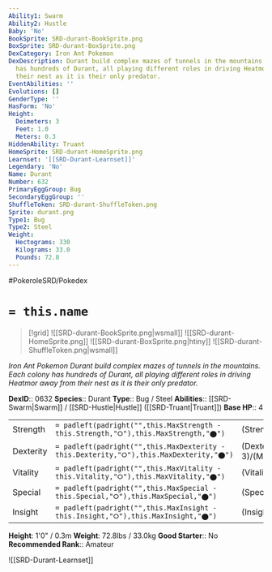 ```yaml
---
Ability1: Swarm
Ability2: Hustle
Baby: 'No'
BookSprite: SRD-durant-BookSprite.png
BoxSprite: SRD-durant-BoxSprite.png
DexCategory: Iron Ant Pokemon
DexDescription: Durant build complex mazes of tunnels in the mountains. Each colony
  has hundreds of Durant, all playing different roles in driving Heatmor away from
  their nest as it is their only predator.
EventAbilities: ''
Evolutions: []
GenderType: ''
HasForm: 'No'
Height:
  Deimeters: 3
  Feet: 1.0
  Meters: 0.3
HiddenAbility: Truant
HomeSprite: SRD-durant-HomeSprite.png
Learnset: '[[SRD-Durant-Learnset]]'
Legendary: 'No'
Name: Durant
Number: 632
PrimaryEggGroup: Bug
SecondaryEggGroup: ''
ShuffleToken: SRD-durant-ShuffleToken.png
Sprite: durant.png
Type1: Bug
Type2: Steel
Weight:
  Hectograms: 330
  Kilograms: 33.0
  Pounds: 72.8
---
```


#PokeroleSRD/Pokedex

# `= this.name`

> [!grid]
> ![[SRD-durant-BookSprite.png|wsmall]]
> ![[SRD-durant-HomeSprite.png]]
> ![[SRD-durant-BoxSprite.png|htiny]]
> ![[SRD-durant-ShuffleToken.png|wsmall]]


*Iron Ant Pokemon*
*Durant build complex mazes of tunnels in the mountains. Each colony has hundreds of Durant, all playing different roles in driving Heatmor away from their nest as it is their only predator.*

**DexID**:: 0632
**Species**:: Durant
**Type**:: Bug / Steel
**Abilities**:: [[SRD-Swarm|Swarm]] / [[SRD-Hustle|Hustle]] ([[SRD-Truant|Truant]])
**Base HP**:: 4

|           |                                                                                        |                                          |
| --------- | -------------------------------------------------------------------------------------- | ---------------------------------------- |
| Strength  | `= padleft(padright("",this.MaxStrength - this.Strength,"⭘"),this.MaxStrength,"⬤")`    | (Strength::3)/(MaxStrength::6)   |
| Dexterity | `= padleft(padright("",this.MaxDexterity - this.Dexterity,"⭘"),this.MaxDexterity,"⬤")` | (Dexterity:: 3)/(MaxDexterity::6) |
| Vitality  | `= padleft(padright("",this.MaxVitality - this.Vitality,"⭘"),this.MaxVitality,"⬤")`    | (Vitality::3)/(MaxVitality::6)   |
| Special   | `= padleft(padright("",this.MaxSpecial - this.Special,"⭘"),this.MaxSpecial,"⬤")`       | (Special::2)/(MaxSpecial::4)     |
| Insight   | `= padleft(padright("",this.MaxInsight - this.Insight,"⭘"),this.MaxInsight,"⬤")`       | (Insight::2)/(MaxInsight::4)     |

**Height**: 1'0" / 0.3m
**Weight**: 72.8lbs / 33.0kg
**Good Starter**:: No
**Recommended Rank**:: Amateur

![[SRD-Durant-Learnset]]